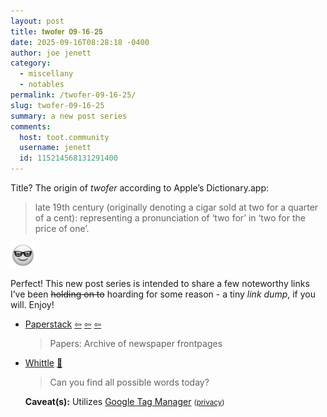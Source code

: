 ```yaml
---
layout: post
title: 𝐭𝐰𝐨𝐟𝐞𝐫 𝟎𝟗-𝟏𝟔-𝟐𝟓
date: 2025-09-16T08:28:18 -0400
author: joe jenett
category:
  - miscellany
  - notables
permalink: /twofer-09-16-25/
slug: twofer-09-16-25
summary: a new post series
comments:
  host: toot.community
  username: jenett
  id: 115214568131291400
---
```

<div class="intro">
<p>
Title?  The origin of <em>twofer</em> according to Apple’s Dictionary.app:
</p>
<blockquote>
<p>
late 19th century (originally denoting a cigar sold at two for a quarter of a cent): representing a pronunciation of ‘two for’ in ‘two for the price of one’.
</p>
</blockquote>
<img class="elguy mtminus-36" src="/images/elguy.png" alt="" width="40">
<p>
Perfect! This new post series is intended to share a few noteworthy links I’ve been <strike>holding on to</strike> hoarding for some reason - a tiny <em>link dump</em>, if you will. Enjoy!
</p>
</div>

<ul>
<li><a title="by Riley Walz" href="https://walzr.com/papers">Paperstack</a>  <a title="source" href="https://walzr.com/"><span class="via">&#8678;</span></a>  <a title="source" href="https://walzr.com/chyrons"><span class="via">&#8678;</span></a>  <a title="source" href="https://waxy.org/2025/09/chyrons/"><span class="via">&#8678;</span></a><blockquote><p>Papers: Archive of newspaper frontpages</p></blockquote></li>
<li><a title="Whittle" href="https://playwhittle.com/">Whittle</a> <a title="source" href="https://pinboard.in/u:tdjones">📌</a><blockquote><p>Can you find all possible words today?</p></blockquote><p class="caveat"><strong>Caveat(s):</strong> Utilizes <a href="https://support.google.com/tagmanager/answer/11994839?hl=en">Google Tag Manager</a> <small>(<a href="https://www.google.com/intl/en/privacy.html">privacy</a>)</small></p></li>
</ul>

 <a href="https://brid.gy/publish/mastodon"></a>